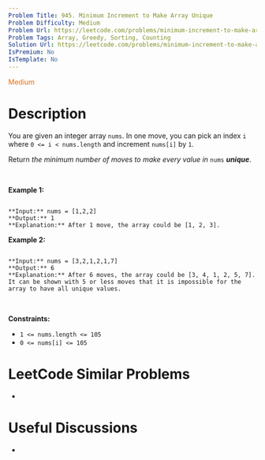 ```yaml
---
Problem Title: 945. Minimum Increment to Make Array Unique
Problem Difficulty: Medium
Problem Url: https://leetcode.com/problems/minimum-increment-to-make-array-unique/
Problem Tags: Array, Greedy, Sorting, Counting
Solution Url: https://leetcode.com/problems/minimum-increment-to-make-array-unique/solution/
IsPremium: No
IsTemplate: No
---
```


<span style="color: rgb(239, 108, 0);">Medium</span>

# Description

You are given an integer array `nums`. In one move, you can pick an index `i` where `0 <= i < nums.length` and increment `nums[i]` by `1`.


Return *the minimum number of moves to make every value in* `nums` ***unique***.


 


**Example 1:**



```

**Input:** nums = [1,2,2]
**Output:** 1
**Explanation:** After 1 move, the array could be [1, 2, 3].

```

**Example 2:**



```

**Input:** nums = [3,2,1,2,1,7]
**Output:** 6
**Explanation:** After 6 moves, the array could be [3, 4, 1, 2, 5, 7].
It can be shown with 5 or less moves that it is impossible for the array to have all unique values.

```

 


**Constraints:**


* `1 <= nums.length <= 105`
* `0 <= nums[i] <= 105`




# LeetCode Similar Problems

- []()

# Useful Discussions

- []()
